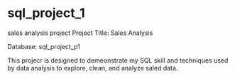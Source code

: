 # sql_project_1
sales analysis project
Project Title: Sales Analysis

Database: sql_project_p1

This projecr is designed to demeonstrate my SQL skill and techniques used by data analysis to explore, clean, and analyze saled data.
